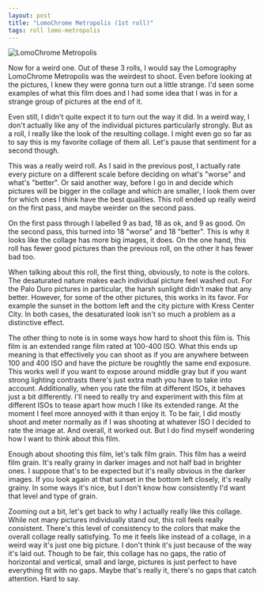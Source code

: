 ```yaml
---
layout: post
title: "LomoChrome Metropolis (1st roll)"
tags: roll lomo-metropolis
---
```


![LomoChrome Metropolis](/assets/rolls/LomoChrome-Metropolis-1.jpg)

Now for a weird one. Out of these 3 rolls, I would say the Lomography LomoChrome Metropolis was the weirdest to shoot. Even before looking at the pictures, I knew they were gonna turn out a little strange. I'd seen some examples of what this film does and I had some idea that I was in for a strange group of pictures at the end of it.

Even still, I didn't quite expect it to turn out the way it did. In a weird way, I don't actually like any of the individual pictures particularly strongly. But as a roll, I really like the look of the resulting collage. I might even go so far as to say this is my favorite collage of them all. Let's pause that sentiment for a second though.

This was a really weird roll. As I said in the previous post, I actually rate every picture on a different scale before deciding on what's "worse" and what's "better". Or said another way, before I go in and decide which pictures will be bigger in the collage and which are smaller, I look them over for which ones I think have the best qualities. This roll ended up really weird on the first pass, and maybe weirder on the second pass.

On the first pass through I labelled 9 as bad, 18 as ok, and 9 as good. On the second pass, this turned into 18 "worse" and 18 "better". This is why it looks like the collage has more big images, it does. On the one hand, this roll has fewer good pictures than the previous roll, on the other it has fewer bad too.

When talking about this roll, the first thing, obviously, to note is the colors. The desaturated nature makes each individual picture feel washed out. For the Palo Duro pictures in particular, the harsh sunlight didn't make that any better. However, for some of the other pictures, this works in its favor. For example the sunset in the bottom left and the city picture with Kress Center City. In both cases, the desaturated look isn't so much a problem as a distinctive effect.

The other thing to note is in some ways how hard to shoot this film is. This film is an extended range film rated at 100-400 ISO. What this ends up meaning is that effectively you can shoot as if you are anywhere between 100 and 400 ISO and have the picture be roughtly the same end exposure. This works well if you want to expose around middle gray but if you want strong lighting contrasts there's just extra math you have to take into account. Additionally, when you rate the film at different ISOs, it behaves just a bit differently. I'll need to really try and experiment with this film at different ISOs to tease apart how much I like its extended range. At the moment I feel more annoyed with it than enjoy it. To be fair, I did mostly shoot and meter normally as if I was shooting at whatever ISO I decided to rate the image at. And overall, it worked out. But I do find myself wondering how I want to think about this film.

Enough about shooting this film, let's talk film grain. This film has a weird film grain. It's really grainy in darker images and not half bad in brighter ones. I suppose that's to be expected but it's really obvious in the darker images. If you look again at that sunset in the bottom left closely, it's really grainy. In some ways it's nice, but I don't know how consistently I'd want that level and type of grain.

Zooming out a bit, let's get back to why I actually really like this collage. While not many pictures individually stand out, this roll feels really consistent. There's this level of consistency to the colors that make the overall collage really satisfying. To me it feels like instead of a collage, in a weird way it's just one big picture. I don't think it's just because of the way it's laid out. Though to be fair, this collage has no gaps, the ratio of horizontal and vertical, small and large, pictures is just perfect to have everything fit with no gaps. Maybe that's really it, there's no gaps that catch attention. Hard to say.
